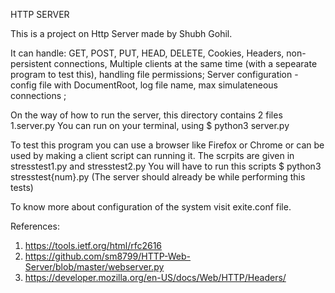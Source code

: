 HTTP SERVER

This is a project on Http Server made by Shubh Gohil.

It can handle:
GET, POST, PUT, HEAD, DELETE, Cookies, Headers, non-persistent connections, Multiple clients at the same time (with a sepearate program to test this), handling file permissions;  Server configuration - config file with DocumentRoot, log file name, max simulateneous connections ;


On the way of how to run the server, this directory contains 2 files
1.server.py
You can run on your terminal, using $ python3 server.py

To test this program you can use a browser like Firefox or Chrome or can be used by making a client script can running it.
The scrpits are given in stresstest1.py and stresstest2.py
You will have to run this scripts $ python3 stresstest{num}.py
(The server should already be while performing this tests)

To know more about configuration of the system visit exite.conf file.

References:
1. https://tools.ietf.org/html/rfc2616
2. https://github.com/sm8799/HTTP-Web-Server/blob/master/webserver.py
3. https://developer.mozilla.org/en-US/docs/Web/HTTP/Headers/
